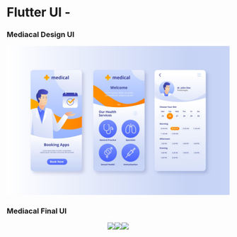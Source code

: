 # Flutter UI - 

### Mediacal Design UI

![medical](medical.jpg)

### Mediacal Final UI

<div align=center> <img src = '01.png' width = '250' ><img src = '02.png' width = '250' /><img src = '03.png' width = '250' /></div>



